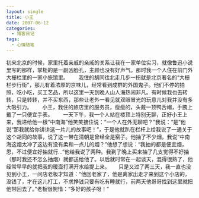 ```yaml
---
layout: single
title: 小王
date: 2007-06-12
categories:
  - 博客日记
tags:
  - 心情随笔
---
```


初来北京的时候，家里托着亲戚的亲戚的关系让我在一家单位实习，就像鲁迅小说里写的那样，掌柜的是一副凶脸孔，主顾也没有好声气。那时我一个人住在前门外大栅栏里的一家小旅馆里。&nbsp;&nbsp;&nbsp;&nbsp;&nbsp;&nbsp;&nbsp;我住的胡同往北走几步一拐就是北京著名的“大栅栏步行街”，那儿有着浓厚的京味儿，经常看到成群的外国鬼子。他们不停的拍照，吃小吃，买工艺品，所以这里一天到晚人山人海热闹非凡。有时候我也去转转，只是转转，并不买东西，那些让老外一看见就双眼冒光的玩意儿对我并没有多大吸引力。&nbsp;&nbsp;&nbsp;&nbsp;&nbsp;&nbsp;&nbsp;小王，我住的旅店里的服务员，瘦瘦的，头戴一顶鸭舌帽，手腕上戴了一只便宜手表。&nbsp;&nbsp;&nbsp;&nbsp;&nbsp;&nbsp;&nbsp;一天下午，我一个人站在楼顶上特别无聊，正好小王上来，我递给他一根“中南海”他笑笑接住说：“一个人在外无聊吧？”我说：“是”他说“那我就给你讲讲这一片儿的故事吧！”，于是他就趴在栏杆上给我说了一通关于这个胡同的故事，说了这一带在清朝是曾经全是窑子。他抽了不少烟，我说“中南海这烟太冲了这边有没有柔和一点儿的烟？”他想了想说：“我抽的都是便宜烟，恩，不过便宜好抽就行...”他给我说了两种。我到了晚上买来抽了几支觉得不好抽（那时我还不怎么抽烟）就都送给他了。以后就时常在一起谈天，混得很熟了，他经常早早的就把我的暖壶打满开水给提上来。&nbsp;&nbsp;&nbsp;&nbsp;&nbsp;&nbsp;只是又过了两三天，我一直也没见到小王，一问店老板才知道：“他回老家了，他是离家出走才来到这个小店的，没钱了，才在这儿打工，不求挣钱只要有吃有睡就行，前两天他哥哥找到这里就把他带回去了。”老板很惋惜：“多好的孩子呀！”
